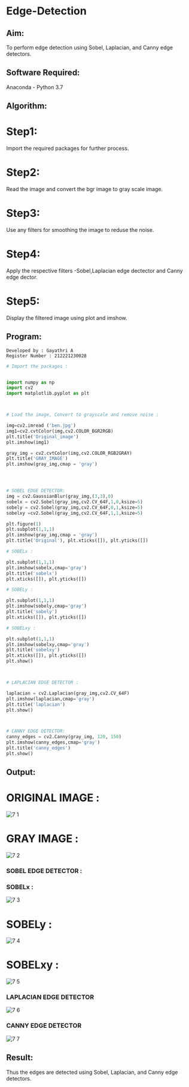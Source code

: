 # Edge-Detection
## Aim:
To perform edge detection using Sobel, Laplacian, and Canny edge detectors.

## Software Required:
Anaconda - Python 3.7

## Algorithm:
# Step1:
Import the required packages for further process.

# Step2:
Read the image and convert the bgr image to gray scale image.

# Step3:
Use any filters for smoothing the image to reduse the noise.

# Step4:
Apply the respective filters -Sobel,Laplacian edge dectector and Canny edge dector.

# Step5:
Display the filtered image using plot and imshow.

## Program:
```
Developed by : Gayathri A
Register Number : 212221230028
```
``` Python
# Import the packages :


import numpy as np
import cv2
import matplotlib.pyplot as plt



# Load the image, Convert to grayscale and remove noise :

img=cv2.imread ('ben.jpg')
img1=cv2.cvtColor(img,cv2.COLOR_BGR2RGB)
plt.title('Original_image')
plt.imshow(img1)

gray_img = cv2.cvtColor(img,cv2.COLOR_RGB2GRAY)
plt.title('GRAY_IMAGE')
plt.imshow(gray_img,cmap = 'gray')




# SOBEL EDGE DETECTOR:
img = cv2.GaussianBlur(gray_img,(3,3),0)
sobelx = cv2.Sobel(gray_img,cv2.CV_64F,1,0,ksize=5)
sobely = cv2.Sobel(gray_img,cv2.CV_64F,0,1,ksize=5)
sobelxy =cv2.Sobel(gray_img,cv2.CV_64F,1,1,ksize=5)

plt.figure(1)
plt.subplot(1,1,1)
plt.imshow(gray_img,cmap = 'gray')
plt.title('Original'), plt.xticks([]), plt.yticks([])

# SOBELx : 

plt.subplot(1,1,1)
plt.imshow(sobelx,cmap='gray')
plt.title('sobelx')
plt.xticks([]), plt.yticks([])

# SOBELy : 

plt.subplot(1,1,1)
plt.imshow(sobely,cmap='gray')
plt.title('sobely')
plt.xticks([]), plt.yticks([])

# SOBELxy : 

plt.subplot(1,1,1)
plt.imshow(sobelxy,cmap='gray')
plt.title('sobelxy')
plt.xticks([]), plt.yticks([])
plt.show()



# LAPLACIAN EDGE DETECTOR :

laplacian = cv2.Laplacian(gray_img,cv2.CV_64F)
plt.imshow(laplacian,cmap='gray')
plt.title('laplacian')
plt.show()



# CANNY EDGE DETECTOR:
canny_edges = cv2.Canny(gray_img, 120, 150)
plt.imshow(canny_edges,cmap='gray')
plt.title('canny_edges')
plt.show()
```
## Output:

# ORIGINAL IMAGE :

![7 1](https://user-images.githubusercontent.com/94154854/232326103-66b5b7b0-f512-45f3-88a2-95d40a755b3a.png)

# GRAY IMAGE : 

![7 2](https://user-images.githubusercontent.com/94154854/232326112-0986daf4-75c6-4cf9-bf7c-45fbe05666bb.png)


### SOBEL EDGE DETECTOR : 

### SOBELx :

![7 3](https://user-images.githubusercontent.com/94154854/232326129-e44f6b1c-9cd3-4fcb-9c6e-fb6583188e2f.png)

# SOBELy :

![7 4](https://user-images.githubusercontent.com/94154854/232326144-cbbb2199-f2a2-4ac0-ad8d-37bc5b986ce1.png)

# SOBELxy :

![7 5](https://user-images.githubusercontent.com/94154854/232326162-2e357e1a-1aca-4551-a2f4-154e6a37a397.png)

### LAPLACIAN EDGE DETECTOR

![7 6](https://user-images.githubusercontent.com/94154854/232326176-bb49b06e-ecae-4801-85e9-fd5d73ce7931.png)

### CANNY EDGE DETECTOR

![7 7](https://user-images.githubusercontent.com/94154854/232326188-41e3eb17-7681-40ea-9f7b-3720841a800f.png)


## Result:
Thus the edges are detected using Sobel, Laplacian, and Canny edge detectors.
